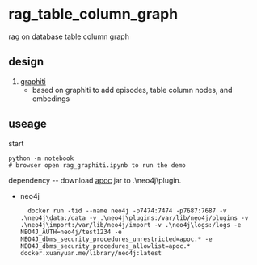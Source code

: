# rag_table_column_graph
rag on database table column graph

## design

1. [graphiti](https://github.com/getzep/graphiti)
   * based on graphiti to add episodes, table column nodes, and embedings

## useage

start

```
python -m notebook
# browser open rag_graphiti.ipynb to run the demo
```


dependency
-- download [apoc](https://neo4j.com/docs/apoc/current/installation/#apoc) jar to .\neo4j\plugin.

* neo4j
  ```
    docker run -tid --name neo4j -p7474:7474 -p7687:7687 -v .\neo4j\data:/data -v .\neo4j\plugins:/var/lib/neo4j/plugins -v .\neo4j\import:/var/lib/neo4j/import -v .\neo4j\logs:/logs -e NEO4J_AUTH=neo4j/test1234 -e NEO4J_dbms_security_procedures_unrestricted=apoc.* -e NEO4J_dbms_security_procedures_allowlist=apoc.* docker.xuanyuan.me/library/neo4j:latest
  ```
